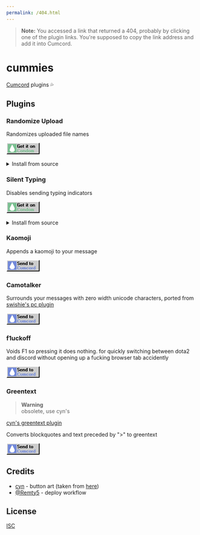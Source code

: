 ```yaml
---
permalink: /404.html
---
```

> **Note:** You accessed a link that returned a 404, probably by clicking one of the plugin links. You're supposed to copy the link address and add it into Cumcord.

# cummies

[Cumcord](https://cumcord.com) plugins 💦

## Plugins

### Randomize Upload

Randomizes uploaded file names

[![Get it on Condom](./.assets/condom.png)](https://send.cumcord.com/#https://cumcordplugins.github.io/Condom/cc.x4.pm/randomize-upload)

<details>
  <summary>Install from source</summary>

[![Send to Cumcord](./.assets/sendtocumcord.png)](https://send.cumcord.com/#https://cc.x4.pm/randomize-upload/)

</details>

### Silent Typing

Disables sending typing indicators

[![Get it on Condom](./.assets/condom.png)](https://send.cumcord.com/#https://cumcordplugins.github.io/Condom/cc.x4.pm/silent-typing)

<details>
  <summary>Install from source</summary>

[![Send to Cumcord](./.assets/sendtocumcord.png)](https://send.cumcord.com/#https://cc.x4.pm/randomize-upload/)

</details>

### Kaomoji

Appends a kaomoji to your message

[![Send to Cumcord](./.assets/sendtocumcord.png)](https://send.cumcord.com/#https://cc.x4.pm/kaomoji/)

### Camotalker

Surrounds your messages with zero width unicode characters, ported from [swishie's pc plugin](https://github.com/Swishilicous/camotalker)

[![Send to Cumcord](./.assets/sendtocumcord.png)](https://send.cumcord.com/#https://cc.x4.pm/camotalker/)

### f1uckoff

Voids F1 so pressing it does nothing. for quickly switching between dota2 and discord without opening up a fucking browser tab accidently

[![Send to Cumcord](./.assets/sendtocumcord.png)](https://send.cumcord.com/#https://cc.x4.pm/f1uckoff/)

### Greentext

> **Warning**\
> obsolete, use cyn's

[cyn's greentext plugin](https://gitlab.com/Cynosphere/cumcord-plugins/-/tree/master/#greentext)

Converts blockquotes and text preceded by ">" to greentext

[![Send to Cumcord](./.assets/sendtocumcord.png)](https://send.cumcord.com/#https://cc.x4.pm/greentext/)

## Credits

- [cyn](https://gitlab.com/Cynosphere) - button art (taken from [here](https://gitlab.com/Cynosphere/cumcord-plugins/-/tree/master/.assets))
- [@Remty5](https://github.com/Remty5) - deploy workflow

## License

[ISC](./LICENSE)
